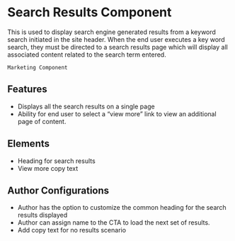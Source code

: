 # Search Results Component
This is used to display search engine generated results from a keyword search initiated in the site header. When the end user executes a key word search, they must be directed to a search results page which will display all associated content related to the search term entered. 

`Marketing Component`

## Features
* Displays all the search results on a single page
* Ability for end user to select a “view more” link to view an additional page of content.

## Elements
* Heading for search results
* View more copy text

## Author Configurations
* Author has the option to customize the common heading for the search results displayed
* Author can assign name to the CTA to load the next set of results.
* Add copy text for no results scenario
